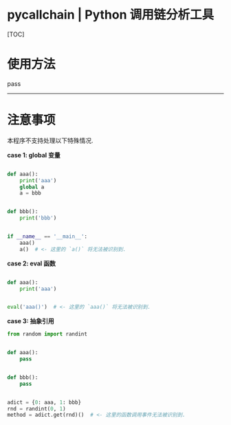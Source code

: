 
# pycallchain | Python 调用链分析工具

[TOC]

# 使用方法

pass

------------------------------------------------

# 注意事项

本程序不支持处理以下特殊情况.

**case 1: global 变量**

```python

def aaa():
    print('aaa')
    global a
    a = bbb


def bbb():
    print('bbb')


if __name__ == '__main__':
    aaa()
    a()  # <- 这里的 `a()` 将无法被识别到.

```

**case 2: eval 函数**

```python

def aaa():
    print('aaa')


eval('aaa()')  # <- 这里的 `aaa()` 将无法被识别到.

```

**case 3: 抽象引用**

```python
from random import randint


def aaa():
    pass


def bbb():
    pass


adict = {0: aaa, 1: bbb}
rnd = randint(0, 1)
method = adict.get(rnd)()  # <- 这里的函数调用事件无法被识别到.

```


